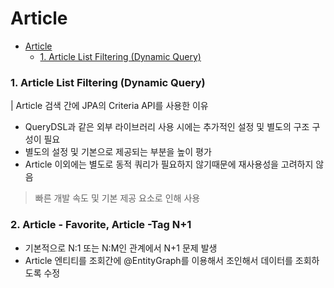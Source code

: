 # Article

- [Article](#article)
    - [1. Article List Filtering (Dynamic Query)](#1-article-list-filtering-dynamic-query)

### 1. Article List Filtering (Dynamic Query)
| Article 검색 간에 JPA의 Criteria API를 사용한 이유

- QueryDSL과 같은 외부 라이브러리 사용 시에는 추가적인 설정 및 별도의 구조 구성이 필요
- 별도의 설정 및 기본으로 제공되는 부분을 높이 평가
- Article 이외에는 별도로 동적 쿼리가 필요하지 않기때문에 재사용성을 고려하지 않음

> 빠른 개발 속도 및 기본 제공 요소로 인해 사용

### 2. Article - Favorite, Article -Tag N+1

- 기본적으로 N:1 또는 N:M인 관계에서 N+1 문제 발생
- Article 엔티티를 조회간에 @EntityGraph를 이용해서 조인해서 데이터를 조회하도록 수정